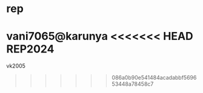 # rep
vani7065@karunya
<<<<<<< HEAD
REP2024
=======
vk2005
>>>>>>> 086a0b90e541484acadabbf569653448a78458c7
